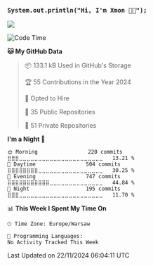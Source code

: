 <h3> <code>System.out.println("Hi, I'm Xmon 👋🏻");</code></h3>
<img src="https://komarev.com/ghpvc/?username=xmonpl"> </img>

<!--START_SECTION:waka-->
![Code Time](http://img.shields.io/badge/Code%20Time-651%20hrs%2038%20mins-blue)

**🐱 My GitHub Data** 

> 📦 133.1 kB Used in GitHub's Storage 
 > 
> 🏆 55 Contributions in the Year 2024
 > 
> 💼 Opted to Hire
 > 
> 📜 35 Public Repositories 
 > 
> 🔑 51 Private Repositories 
 > 
**I'm a Night 🦉** 

```text
🌞 Morning                220 commits         ⣿⣿⣿⣀⣀⣀⣀⣀⣀⣀⣀⣀⣀⣀⣀⣀⣀⣀⣀⣀⣀⣀⣀⣀⣀   13.21 % 
🌆 Daytime                504 commits         ⣿⣿⣿⣿⣿⣿⣿⣿⣀⣀⣀⣀⣀⣀⣀⣀⣀⣀⣀⣀⣀⣀⣀⣀⣀   30.25 % 
🌃 Evening                747 commits         ⣿⣿⣿⣿⣿⣿⣿⣿⣿⣿⣿⣀⣀⣀⣀⣀⣀⣀⣀⣀⣀⣀⣀⣀⣀   44.84 % 
🌙 Night                  195 commits         ⣿⣿⣿⣀⣀⣀⣀⣀⣀⣀⣀⣀⣀⣀⣀⣀⣀⣀⣀⣀⣀⣀⣀⣀⣀   11.70 % 
```


📊 **This Week I Spent My Time On** 

```text
🕑︎ Time Zone: Europe/Warsaw

💬 Programming Languages: 
No Activity Tracked This Week
```


 Last Updated on 22/11/2024 06:04:11 UTC
<!--END_SECTION:waka-->
